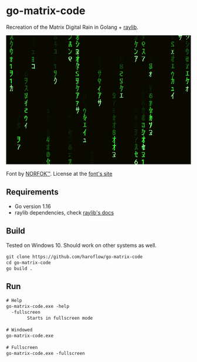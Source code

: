 # go-matrix-code
Recreation of the Matrix Digital Rain in Golang + [raylib](https://github.com/gen2brain/raylib-go).

![Preview](matrix-code-preview.gif)

Font by [NORFOK™](https://www.norfok.com/). License at the [font's site](https://www.norfok.com/portfolio-freeware_matrixcode.html)

## Requirements
- Go version 1.16
- raylib dependencies, check [raylib's docs](https://github.com/gen2brain/raylib-go)

## Build
Tested on Windows 10. Should work on other systems as well.

```
git clone https://github.com/haroflow/go-matrix-code
cd go-matrix-code
go build .
```

## Run
```
# Help
go-matrix-code.exe -help
  -fullscreen
        Starts in fullscreen mode

# Windowed
go-matrix-code.exe

# Fullscreen
go-matrix-code.exe -fullscreen
```
